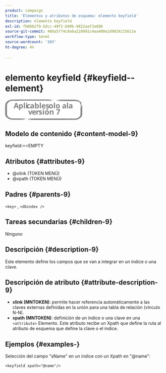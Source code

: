 ```yaml
---
product: campaign
title: 'Elementos y atributos de esquema: elemento keyfield'
description: elemento keyfield
exl-id: fb0862f9-5dcc-49f2-b99b-9822aaf3a680
source-git-commit: 40da5774c8a6a228992c4aa400e2d9924215611e
workflow-type: tm+mt
source-wordcount: '103'
ht-degree: 4%

---
```


# elemento keyfield {#keyfield--element}

![](../../../assets/v7-only.svg)

## Modelo de contenido {#content-model-9}

keyfield:==EMPTY

## Atributos {#attributes-9}

* @xlink (TOKEN MENÚ)
* @xpath (TOKEN MENÚ)

## Padres {#parents-9}

`<key>`  ,  `<dbindex />`

## Tareas secundarias {#children-9}

Ninguno

## Descripción {#description-9}

Este elemento define los campos que se van a integrar en un índice o una clave.

## Descripción de atributo {#attribute-description-9}

* **xlink (MNTOKEN)**: permite hacer referencia automáticamente a las claves externas definidas en la unión para una tabla de relación (vínculo N-N).
* **xpath (MNTOKEN)**: definición de un índice o una clave en una `<attribute>`  Elemento. Este atributo recibe un Xpath que define la ruta al atributo de esquema que define la clave o el índice.

## Ejemplos {#examples-}

Selección del campo &quot;sName&quot; en un índice con un Xpath en &quot;@name&quot;:

```
<keyfield xpath="@name"/>
```
